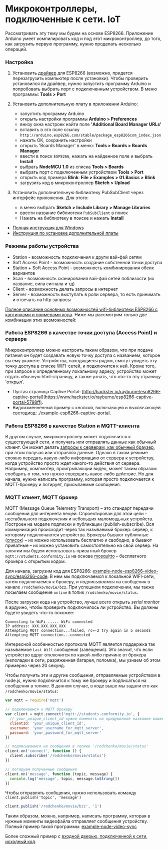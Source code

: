 # Микроконтроллеры, подключенные к сети. IoT

Рассматривать эту тему мы будем на основе ESP8266. Приложение Arduino умеет компилировать код и под этот микроконтроллер, до того, как загрузить первую программу, нужно проделать несколько операций.


### Настройка

1. Установить [драйвер](http://www.silabs.com/products/development-tools/software/usb-to-uart-bridge-vcp-drivers) для ESP8266 (возможно, придется перезагрузить компьютер после установки). Чтобы проверить установился ли драйвер, нужно запустить программу Arduino и попробовать выбрать порт с подключенным устройством. В меню программы: __Tools > Port__

2. Установить дополнительную плату в приложении Arduino:
    - запустить программу Arduino
    - открыть настройки программы __Arduino > Preferences__
    - внизу окна настроек найти поле __'Additional Board Manager URLs'__
    - вставить в это поле ссылку `http://arduino.esp8266.com/stable/package_esp8266com_index.json`
    - нажать OK, сохранить настройки
    - открыть 'Boards Manager' в меню: __Tools > Boards > Boards Manager__
    - ввести в поиск `ESP8266`, нажать на найденное поле и выбрать __Install__
    - выбрать __NodeMCU 1.0__ из списка __Tools > Boards__
    - выбрать порт с подключенным устройством __Tools > Port__
    - открыть код примера __Blink__: __File > Examples > 01.Basics > Blink__
    - загрузить код в микроконтроллер __Sketch > Upload__

3. Установить дополнительную библиотеку PubSubClient через интерфейс приложения. Для этого:
    - в меню выбрать __Sketch > Include Library > Manage Libraries__
    - ввести название библиотеки `PubSubClient` в поиск
    - Нажать на библиотеку в поиске и нажать __Install__

* [Полная инструкция для Windows](https://www.marginallyclever.com/2017/02/setup-nodemcu-drivers-arduino-ide/)
* [Инструкция по установке дополнительной платы](https://learn.sparkfun.com/tutorials/esp8266-thing-hookup-guide/installing-the-esp8266-arduino-addon)


### Режимы работы устройства

- Station - возможность подключения к другм вай-фай сетям
- Soft Access Point - возможность создание собстенной точки доступа
- Station + Soft Access Point - возможность комбинирования обеих вариантов
- Scan - возможность сканирования вай-фай сетей поблизости (их название, сила сигнала и тд)
- Client - возможность делать запросы в интернет
- Server - возможность выступать в роли сервера, то есть принимать и отвечать на http запросы

[Полное описание основных возможностей wifi-библиотеки ESP8266 с картинками и примерами кода](https://arduino-esp8266.readthedocs.io/en/latest/esp8266wifi/readme.html). Ниже мы рассмотрим только две комбинации этих возможностей:


### Работа ESP8266 в качестве точки доступа (Access Point) и сервера

Микроконтроллер можно настроить таким образом, что при подаче питания он будет создавать новую точку доступа с названием, которое вы ему укажете. Устройства, находящиеся рядом, смогут увидеть эту точку доступа в списке WIFI-сетей, и подключится к ней. Кроме того, при запросе к определенному локальному адресу, устройство может отдать обычную html-страницу, и также узнать, что кто-то эту страницу 'открыл'.

- Пустая страница Captive Portal: [http://hackster.io/rayburne/esp8266-captive-portal](https://www.hackster.io/rayburne/esp8266-captive-portal-5798ff).
- Видоизменненный пример с кнопкой, включающей и выключающей светодиод: [./example-esp6266-captive-portal](example-esp6266-captive-portal).


### Работа ESP8266 в качестве Station и MQTT-клиента

В другом случае, микроконтроллер может подключится к существующей сети, и получать или отправлять данные как обычный клиент. Он может делать [запросы к серверам, как обычный браузер](https://github.com/esp8266/Arduino/blob/master/libraries/ESP8266WiFi/examples/WiFiClient/WiFiClient.ino), при этом получая или отправляя данные. Однако в таком режиме сложно передать какую-либо информацию от сервера к устройству, когда устройство просто ждет какого-то действия от сервера. Например, компьютер, проигрывающий видео, может таким образом сообщить о том, что нужно совершить какое-либо действие. Но для начала, нужно написать программу, которая просто подключается к MQTT-брокеру и логирует, присылаемые сообщения.


### MQTT клиент, MQTT брокер

MQTT (Message Queue Telemetry Transport) – это стандарт передачи сообщений для интернета вещей. Спроектирован для этой цели - нестабильного подключения и небольших маломощьных устройств. Построен на моделе подписки и публикации (publish-subscribe). Вся коммуникация происходит через так называемый брокер: сервер, к которому подключаются устройства. Брокеры бывают публичные ([список](http://moxd.io/2015/10/public-mqtt-brokers/)) – их можно использовать бесплатно и свободно, а бывают приватные – их можно установить самостоятельно на свой сервер. На занятии мы будем использовать приватный брокер `mqtt://students.conformity.io` на основе [mosquitto](https://mosquitto.org/download/) – бесплатного брокера с открытым кодом.

Для начала, загрузим код для ESP8266: [example-node-esp8266-video-sync/esp6266-code](example-node-esp8266-video-sync/esp6266-code/esp6266-code.ino). В нем мы подключаемся к локальной WIFI-сети, затем подключаемся к брокеру, и _подписываемся_ на сообщения в канале `/rodchenko/movie/bzz`. При успешном подключении, мы также посылаем сообщение `online` в топик `/rodchenko/movie/status`.

После загрузки кода на устройство, лучше всего открыть _serial monitor_ в ардуино, чтобы проверить подключилось ли устройство. Вы должны будете увидеть что-то похожее:

```
Connecting to WiFi ..... WiFi connected
IP address: XXX.XXX.XXX.XXX
Attempting MQTT connection...failed, rc=-2 try again in 5 seconds
Attempting MQTT connection...connected
```

Интересной особенностью протокола MQTT является поддержка так называемое `Last Will` сообщения (завещения). Это значит, что если устройство вдруг отключится по какой-либо причине от брокера (неполадки в сети, разряженная батарея, поломка), мы узнаем об этом примерно через 20 секунд.

Чтобы получить эти и другие сообщения, отправляемые устройством в node.js, нужно подключится к тому же брокеру и подписаться на сообщения в топике. В данном случае, в коде выше мы задали его как `/rodchenko/movie/status`:

```javascript
var mqtt = require('mqtt')

// подключаемся к MQTT брокеру
var client = mqtt.connect('mqtt://students.conformity.io', {
  // your_unique_client_id нужно поменять на придуманное название вашего устройства
  clientId: 'your_unique_client_id',
  username: 'your_username_for_mqtt_server',
  password: 'your_password_for_mqtt_server'
})

// подписываемся на сообщения в топике '/rodchenko/movie/status'
client.on('connect', function () {
  client.subscribe('/rodchenko/movie/status')
})

// логируем полученные сообщения
client.on('message', function (topic, message) {
  console.log('message', topic, message.toString())
})
```

Чтобы отправлять сообщения, нужно использовать команду `client.publish('topic', 'message')`

```javascript
client.publish('/rodchenko/movie/bzz', '1')
```

Таким образом, можно, например, написать программу, которая в нужные моменты видеофайла отправляет сообщения устройству. Полный пример такой программы: [example-node-video-sync](example-node-video-sync)

Более сложный пример с [входной дверью, подключенной к сети](http://13.conformity.io/), [исходный код](https://github.com/valiafetisov/remote-door).
